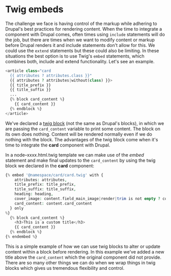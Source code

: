 # Twig embeds

The challenge we face is having control of the markup while adhering to Drupal's best practices for rendering content.  When the time to integrate a component with Drupal comes, often times using `include` statements will do the job, but there are times when we want to modify content or markup before Drupal renders it and include statements don't allow for this.  We could use the `extend` statements but these could also be limiting.  In these situations the best option is to use Twig's `embed` statements, which combines both, include and extend functionality.  Let's see an example.

```php
<article class="card
  {{ attributes ? attributes.class }}"
  {{ attributes ? attributes|without(class) }}>
  {{ title_prefix }}
  {{ title_suffix }}
  ...
  {% block card_content %}
    {{ card_content }}
  {% endblock %}
</article>
```

We've declared a [twig block](https://twig.symfony.com/doc/2.x/tags/extends.html) \(not the same as Drupal's blocks\), in which we are passing the `card_content` variable to print some content.  The block on its own does nothing.  Content will be rendered normally even if we do nothing with the block.  The advantages of the twig block come when it's time to integrate the **card** component with Drupal.

In a node–xxxx.html.twig template we can make use of the _embed_ statement and make final updates to the `card_content` by using the twig block we declared in the **card** component:

```php
{% embed '@namespace/card/card.twig' with {
    attributes: attributes,
    title_prefix: title_prefix,
    title_suffix: title_suffix,
    heading: heading,
    cover_image: content.field_main_image|render|trim is not empty ? content.field_main_image,
    card_content: content.card_content
  } only
%}
  {% block card_content %}
    <h3>This is a custom title</h3>
    {{ card_content }}
  {% endblock %}
{% endembed %}
```

This is a simple example of how we can use twig blocks to alter or update content within a block before rendering.  In this example we've added a new title above the `card_content` which the original component did not provide.  There are so many other things we can do when we wrap things in twig blocks which gives us tremendous flexibility and control.  


